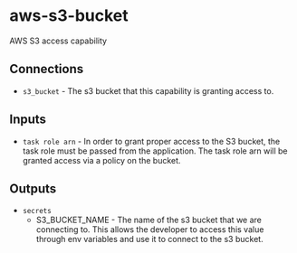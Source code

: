 # aws-s3-bucket

AWS S3 access capability

## Connections

- `s3_bucket` - The s3 bucket that this capability is granting access to.

## Inputs

- `task role arn` - In order to grant proper access to the S3 bucket, the task role must be passed from the application. The task role arn will be granted access via a policy on the bucket.

## Outputs

- `secrets`
  - S3_BUCKET_NAME - The name of the s3 bucket that we are connecting to. This allows the developer to access this value through env variables and use it to connect to the s3 bucket.

